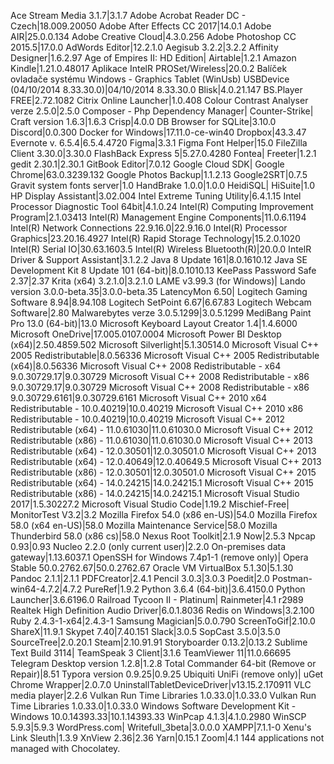 Ace Stream Media 3.1.7|3.1.7
Adobe Acrobat Reader DC - Czech|18.009.20050
Adobe After Effects CC 2017|14.0.1
Adobe AIR|25.0.0.134
Adobe Creative Cloud|4.3.0.256
Adobe Photoshop CC 2015.5|17.0.0
AdWords Editor|12.2.1.0
Aegisub 3.2.2|3.2.2
Affinity Designer|1.6.2.97
Age of Empires II: HD Edition|
Airtable|1.2.1
Amazon Kindle|1.21.0.48017
Aplikace IntelR PROSet/Wireless|20.0.2
Balíček ovladače systému Windows - Graphics Tablet (WinUsb) USBDevice  (04/10/2014 8.33.30.0)|04/10/2014 8.33.30.0
Blisk|4.0.21.147
BS.Player FREE|2.72.1082
Citrix Online Launcher|1.0.408
Colour Contrast Analyser verze 2.5.0|2.5.0
Composer - Php Dependency Manager|
Counter-Strike|
Craft version 1.6.3|1.6.3
Crisp|4.0.0
DB Browser for SQLite|3.10.0
Discord|0.0.300
Docker for Windows|17.11.0-ce-win40
Dropbox|43.3.47
Evernote v. 6.5.4|6.5.4.4720
Figma|3.3.1
Figma Font Helper|15.0
FileZilla Client 3.30.0|3.30.0
FlashBack Express 5|5.27.0.4280
Fontea|
Freeter|1.2.1
gedit 2.30.1|2.30.1
GitBook Editor|7.0.12
Google Cloud SDK|
Google Chrome|63.0.3239.132
Google Photos Backup|1.1.2.13
Google2SRT|0.7.5
Gravit system fonts server|1.0
HandBrake 1.0.0|1.0.0
HeidiSQL|
HiSuite|1.0
HP Display Assistant|3.02.004
Intel Extreme Tuning Utility|6.4.1.15
Intel Processor Diagnostic Tool 64bit|4.1.0.24
Intel(R) Computing Improvement Program|2.1.03413
Intel(R) Management Engine Components|11.0.6.1194
Intel(R) Network Connections 22.9.16.0|22.9.16.0
Intel(R) Processor Graphics|23.20.16.4927
Intel(R) Rapid Storage Technology|15.2.0.1020
Intel(R) Serial IO|30.63.1603.5
Intel(R) Wireless Bluetooth(R)|20.0.0
IntelR Driver & Support Assistant|3.1.2.2
Java 8 Update 161|8.0.1610.12
Java SE Development Kit 8 Update 101 (64-bit)|8.0.1010.13
KeePass Password Safe 2.37|2.37
Krita (x64) 3.2.1.0|3.2.1.0
LAME v3.99.3 (for Windows)|
Lando version 3.0.0-beta.35|3.0.0-beta.35
LatencyMon 6.50|
Logitech Gaming Software 8.94|8.94.108
Logitech SetPoint 6.67|6.67.83
Logitech Webcam Software|2.80
Malwarebytes verze 3.0.5.1299|3.0.5.1299
MediBang Paint Pro 13.0 (64-bit)|13.0
Microsoft Keyboard Layout Creator 1.4|1.4.6000
Microsoft OneDrive|17.005.0107.0004
Microsoft Power BI Desktop (x64)|2.50.4859.502
Microsoft Silverlight|5.1.30514.0
Microsoft Visual C++ 2005 Redistributable|8.0.56336
Microsoft Visual C++ 2005 Redistributable (x64)|8.0.56336
Microsoft Visual C++ 2008 Redistributable - x64 9.0.30729.17|9.0.30729
Microsoft Visual C++ 2008 Redistributable - x86 9.0.30729.17|9.0.30729
Microsoft Visual C++ 2008 Redistributable - x86 9.0.30729.6161|9.0.30729.6161
Microsoft Visual C++ 2010  x64 Redistributable - 10.0.40219|10.0.40219
Microsoft Visual C++ 2010  x86 Redistributable - 10.0.40219|10.0.40219
Microsoft Visual C++ 2012 Redistributable (x64) - 11.0.61030|11.0.61030.0
Microsoft Visual C++ 2012 Redistributable (x86) - 11.0.61030|11.0.61030.0
Microsoft Visual C++ 2013 Redistributable (x64) - 12.0.30501|12.0.30501.0
Microsoft Visual C++ 2013 Redistributable (x64) - 12.0.40649|12.0.40649.5
Microsoft Visual C++ 2013 Redistributable (x86) - 12.0.30501|12.0.30501.0
Microsoft Visual C++ 2015 Redistributable (x64) - 14.0.24215|14.0.24215.1
Microsoft Visual C++ 2015 Redistributable (x86) - 14.0.24215|14.0.24215.1
Microsoft Visual Studio 2017|1.5.30227.2
Microsoft Visual Studio Code|1.19.2
Mischief-Free|
MonitorTest V3.2|3.2
Mozilla Firefox 54.0 (x86 en-US)|54.0
Mozilla Firefox 58.0 (x64 en-US)|58.0
Mozilla Maintenance Service|58.0
Mozilla Thunderbird 58.0 (x86 cs)|58.0
Nexus Root Toolkit|2.1.9
Now|2.5.3
Npcap 0.93|0.93
Nucleo 2.2.0 (only current user)|2.2.0
On-premises data gateway|1.13.6037.1
OpenSSH for Windows 7.4p1-1 (remove only)|
Opera Stable 50.0.2762.67|50.0.2762.67
Oracle VM VirtualBox 5.1.30|5.1.30
Pandoc 2.1.1|2.1.1
PDFCreator|2.4.1
Pencil 3.0.3|3.0.3
Poedit|2.0
Postman-win64-4.7.2|4.7.2
PureRef|1.9.2
Python 3.6.4 (64-bit)|3.6.4150.0
Python Launcher|3.6.6196.0
Railroad Tycoon II - Platinum|
Rainmeter|4.1 r2989
Realtek High Definition Audio Driver|6.0.1.8036
Redis on Windows|3.2.100
Ruby 2.4.3-1-x64|2.4.3-1
Samsung Magician|5.0.0.790
ScreenToGif|2.10.0
ShareX|11.9.1
Skypet 7.40|7.40.151
Slack|3.0.5
SopCast 3.5.0|3.5.0
SourceTree|2.0.20.1
Steam|2.10.91.91
Storyboarder 0.13.2|0.13.2
Sublime Text Build 3114|
TeamSpeak 3 Client|3.1.6
TeamViewer 11|11.0.66695
Telegram Desktop version 1.2.8|1.2.8
Total Commander 64-bit (Remove or Repair)|8.51
Typora version 0.9.25|0.9.25
Ubiquiti UniFi (remove only)|
uGet Chrome Wrapper|2.0.7.0
UninstallTabletDeviceDriver|v13.15.2.170911
VLC media player|2.2.6
Vulkan Run Time Libraries 1.0.33.0|1.0.33.0
Vulkan Run Time Libraries 1.0.33.0|1.0.33.0
Windows Software Development Kit - Windows 10.0.14393.33|10.1.14393.33
WinPcap 4.1.3|4.1.0.2980
WinSCP 5.9.3|5.9.3
WordPress.com|
Writefull_3beta|3.0.0.0
XAMPP|7.1.1-0
Xenu's Link Sleuth|1.3.9
XnView 2.36|2.36
Yarn|0.15.1
Zoom|4.1
144 applications not managed with Chocolatey.